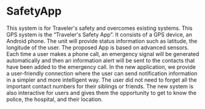 # SafetyApp
 This system is for Traveler's safety and overcomes existing systems. This GPS system is the “Traveler's Safety App”. It consists of a GPS device, an Android phone. The unit will provide status information such as latitude, the longitude of the user.  The proposed App is based on advanced sensors. Each time a user makes a phone call, an emergency signal will be generated automatically and then an information alert will be sent to the contacts that have been added to the emergency call.  In the new application, we provide a user-friendly connection where the user can send notification information in a simpler and more intelligent way. The user did not need to forget all the important contact numbers for their siblings or friends. The new system is also interactive for users and gives them the opportunity to get to know the police, the hospital, and their location.
